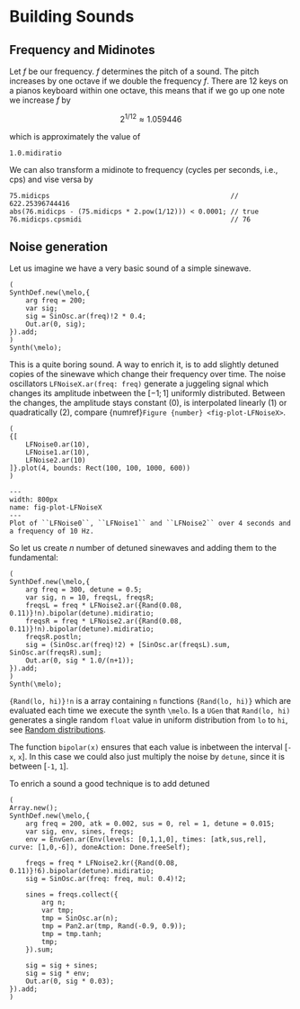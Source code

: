 # Building Sounds

## Frequency and Midinotes

Let $f$ be our frequency.
$f$ determines the pitch of a sound.
The pitch increases by one octave if we double the frequency $f$.
There are 12 keys on a pianos keyboard within one octave, this means that if we go up one note we increase $f$ by

$$
2^{1/12} \approx 1.059446
$$

which is approximately the value of

```isc
1.0.midiratio
```

We can also transform a midinote to frequency (cycles per seconds, i.e., cps) and vise versa by

```isc
75.midicps                                             // 622.25396744416
abs(76.midicps - (75.midicps * 2.pow(1/12))) < 0.0001; // true
76.midicps.cpsmidi                                     // 76
```

## Noise generation

Let us imagine we have a very basic sound of a simple sinewave.

```isc
(
SynthDef.new(\melo,{
    arg freq = 200;
    var sig;
    sig = SinOsc.ar(freq)!2 * 0.4;
    Out.ar(0, sig);
}).add;
)
Synth(\melo);
```

This is a quite boring sound.
A way to enrich it, is to add slightly detuned copies of the sinewave which change their frequency over time.
The noise oscillators ``LFNoiseX.ar(freq: freq)`` generate a juggeling signal which changes its amplitude inbetween the $[-1;1]$ uniformly distributed.
Between the changes, the amplitude stays constant (0), is interpolated linearly (1) or quadratically (2), compare {numref}`Figure {number} <fig-plot-LFNoiseX>`.

```isc
(
{[
    LFNoise0.ar(10),
    LFNoise1.ar(10),
    LFNoise2.ar(10)
]}.plot(4, bounds: Rect(100, 100, 1000, 600))
)
```

```{figure} ../../figs/plot-LFNoiseX.png
---
width: 800px
name: fig-plot-LFNoiseX
---
Plot of ``LFNoise0``, ``LFNoise1`` and ``LFNoise2`` over 4 seconds and a frequency of 10 Hz.
```

So let us create $n$ number of detuned sinewaves and adding them to the fundamental:

```isc
(
SynthDef.new(\melo,{
    arg freq = 300, detune = 0.5;
    var sig, n = 10, freqsL, freqsR;
	freqsL = freq * LFNoise2.ar({Rand(0.08, 0.11)}!n).bipolar(detune).midiratio;
	freqsR = freq * LFNoise2.ar({Rand(0.08, 0.11)}!n).bipolar(detune).midiratio;
	freqsR.postln;
	sig = (SinOsc.ar(freq)!2) + [SinOsc.ar(freqsL).sum, SinOsc.ar(freqsR).sum];
	Out.ar(0, sig * 1.0/(n+1));
}).add;
)
Synth(\melo);
```

``{Rand(lo, hi)}!n`` is a array containing ``n`` functions ``{Rand(lo, hi)}`` which are evaluated each time we execute the synth ``\melo``.
Is a ``UGen`` that ``Rand(lo, hi)`` generates a single random ``float`` value in uniform distribution from ``lo`` to ``hi``, see [Random distributions](sec-distributions).

The function ``bipolar(x)`` ensures that each value is inbetween the interval [``-x``, ``x``].
In this case we could also just multiply the noise by ``detune``, since it is between [``-1``, ``1``].

To enrich a sound a good technique is to add detuned 


```isc
(
Array.new();
SynthDef.new(\melo,{
	arg freq = 200, atk = 0.002, sus = 0, rel = 1, detune = 0.015;
	var sig, env, sines, freqs;
	env = EnvGen.ar(Env(levels: [0,1,1,0], times: [atk,sus,rel], curve: [1,0,-6]), doneAction: Done.freeSelf);

	freqs = freq * LFNoise2.kr({Rand(0.08, 0.11)}!6).bipolar(detune).midiratio;
	sig = SinOsc.ar(freq: freq, mul: 0.4)!2;

	sines = freqs.collect({
		arg n;
		var tmp;
		tmp = SinOsc.ar(n);
		tmp = Pan2.ar(tmp, Rand(-0.9, 0.9));
		tmp = tmp.tanh;
		tmp;
	}).sum;

	sig = sig + sines;
	sig = sig * env;
	Out.ar(0, sig * 0.03);
}).add;
)
```